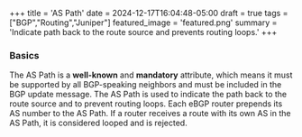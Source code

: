 +++
title = 'AS Path'
date = 2024-12-17T16:04:48-05:00
draft = true
tags = ["BGP","Routing","Juniper"]
featured_image = 'featured.png'
summary = 'Indicate path back to the route source and prevents routing loops.'
+++


### Basics
The AS Path is a **well-known** and **mandatory** attribute, which means it must be supported by all BGP-speaking neighbors and must be included in the BGP update message. The AS Path is used to indicate the path back to the route source and to prevent routing loops.
Each eBGP router prepends its AS number to the AS Path. If a router receives a route with its own AS in the AS Path, it is considered looped and is rejected.